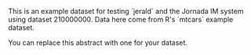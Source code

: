 This is an example dataset for testing \`jerald\` and the Jornada IM system using dataset 210000000. Data here come from R's \`mtcars\` example dataset.

You can replace this abstract with one for your dataset.
